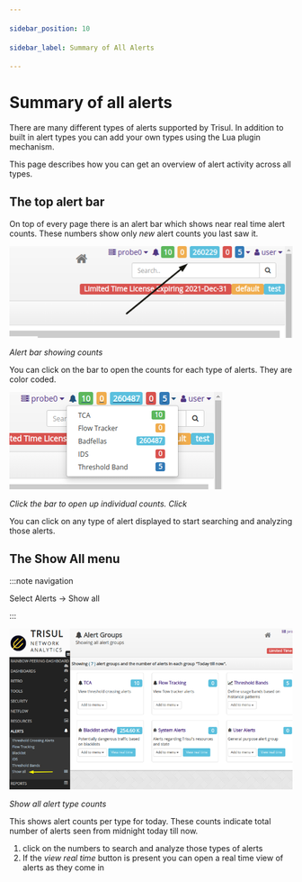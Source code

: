 ```yaml
---

sidebar_position: 10

sidebar_label: Summary of All Alerts

---
```

# Summary of all alerts

There are many different types of alerts supported by Trisul. In 
addition to built in alert types you can add your own types using the 
Lua plugin mechanism.

This page describes how you can get an overview of alert activity across all types.

## The top alert bar

On top of every page there is an alert bar which shows near real time alert counts. These numbers show only *new* alert counts you last saw it.

![](image/alert-bar.png)

*Alert bar showing counts*

You can click on the bar to open the counts for each type of alerts. They are color coded.

![](image/alert-bar-open.png)

*Click the bar to open up individual counts. Click*

You can click on any type of alert displayed to start searching and analyzing those alerts.

## The Show All menu

:::note navigation

Select Alerts → Show all

:::

![](image/showall-toplevel.png)

*Show all alert type counts*

This shows alert counts per type for today. These counts indicate total number of alerts seen from midnight today till now.

1. click on the numbers to search and analyze those types of alerts
2. If the *view real time* button is present you can open a real time view of alerts as they come in
